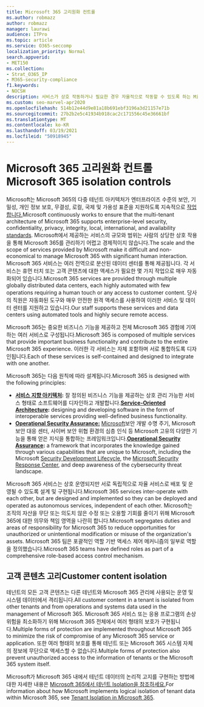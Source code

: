 ```yaml
---
title: Microsoft 365 고리원화 컨트롤
ms.author: robmazz
author: robmazz
manager: laurawi
audience: ITPro
ms.topic: article
ms.service: O365-seccomp
localization_priority: Normal
search.appverid:
- MET150
ms.collection:
- Strat_O365_IP
- M365-security-compliance
f1.keywords:
- NOCSH
description: 서비스가 상호 작동하거나 필요한 경우 자율적으로 작동할 수 있도록 하는 Microsoft 365 내에서의 고리 제어가 작동하는 방법을 알아보습니다.
ms.custom: seo-marvel-apr2020
ms.openlocfilehash: 514b12e44d9e81a18b691ebf3196a3d21157e71b
ms.sourcegitcommit: 27b2b2e5c41934b918cac2c171556c45e36661bf
ms.translationtype: MT
ms.contentlocale: ko-KR
ms.lasthandoff: 03/19/2021
ms.locfileid: "50918945"
---
```

# <a name="microsoft-365-isolation-controls"></a><span data-ttu-id="86307-103">Microsoft 365 고리원화 컨트롤</span><span class="sxs-lookup"><span data-stu-id="86307-103">Microsoft 365 isolation controls</span></span> 

<span data-ttu-id="86307-104">Microsoft는 Microsoft 365의 다중 테넌트 아키텍처가 엔터프라이즈 수준의 보안, 기밀성, 개인 정보 보호, 무결성, 로컬, 국제 및 가용성 표준을 지원하도록 지속적으로 [작업합니다.](https://www.microsoft.com/TrustCenter/Compliance?service=Office#Icons)</span><span class="sxs-lookup"><span data-stu-id="86307-104">Microsoft continuously works to ensure that the multi-tenant architecture of Microsoft 365 supports enterprise-level security, confidentiality, privacy, integrity, local, international, and availability [standards](https://www.microsoft.com/TrustCenter/Compliance?service=Office#Icons).</span></span> <span data-ttu-id="86307-105">Microsoft에서 제공하는 서비스의 규모와 범위는 사람의 상당한 상호 작용을 통해 Microsoft 365를 관리하기 어렵고 경제적이지 않습니다.</span><span class="sxs-lookup"><span data-stu-id="86307-105">The scale and the scope of services provided by Microsoft make it difficult and non-economical to manage Microsoft 365 with significant human interaction.</span></span> <span data-ttu-id="86307-106">Microsoft 365 서비스는 여러 전역으로 분산된 데이터 센터를 통해 제공됩니다. 각 서비스는 휴먼 터치 또는 고객 콘텐츠에 대한 액세스가 필요한 몇 가지 작업으로 매우 자동화되어 있습니다.</span><span class="sxs-lookup"><span data-stu-id="86307-106">Microsoft 365 services are provided through multiple globally distributed data centers, each highly automated with few operations requiring a human touch or any access to customer content.</span></span> <span data-ttu-id="86307-107">당사의 직원은 자동화된 도구와 매우 안전한 원격 액세스를 사용하여 이러한 서비스 및 데이터 센터를 지원하고 있습니다.</span><span class="sxs-lookup"><span data-stu-id="86307-107">Our staff supports these services and data centers using automated tools and highly secure remote access.</span></span> 

<span data-ttu-id="86307-108">Microsoft 365는 중요한 비즈니스 기능을 제공하고 전체 Microsoft 365 경험에 기여하는 여러 서비스로 구성됩니다.</span><span class="sxs-lookup"><span data-stu-id="86307-108">Microsoft 365 is composed of multiple services that provide important business functionality and contribute to the entire Microsoft 365 experience.</span></span> <span data-ttu-id="86307-109">이러한 각 서비스는 자체 포함하며 서로 통합하도록 디자인됩니다.</span><span class="sxs-lookup"><span data-stu-id="86307-109">Each of these services is self-contained and designed to integrate with one another.</span></span>

<span data-ttu-id="86307-110">Microsoft 365는 다음 원칙에 따라 설계됩니다.</span><span class="sxs-lookup"><span data-stu-id="86307-110">Microsoft 365 is designed with the following principles:</span></span>

 - <span data-ttu-id="86307-111">**[서비스 지향 아키텍처](/previous-versions/aa480021(v=msdn.10)):** 잘 정의된 비즈니스 기능을 제공하는 상호 관리 가능한 서비스 형태로 소프트웨어를 디자인하고 개발합니다.</span><span class="sxs-lookup"><span data-stu-id="86307-111">**[Service-Oriented Architecture](/previous-versions/aa480021(v=msdn.10)):** designing and developing software in the form of interoperable services providing well-defined business functionality.</span></span>
 - <span data-ttu-id="86307-112">**[Operational Security Assurance:](https://www.microsoft.com/download/details.aspx?id=40872)** [Microsoft](https://www.microsoft.com/sdl/default.aspx)보안 개발 수명 주기, Microsoft 보안 대응 센터, 사이버 보안 위협 [](https://technet.microsoft.com/library/dn440717.aspx)환경의 심층 인식 등 Microsoft 고유의 다양한 기능을 통해 얻은 지식을 통합하는 프레임워크입니다.</span><span class="sxs-lookup"><span data-stu-id="86307-112">**[Operational Security Assurance](https://www.microsoft.com/download/details.aspx?id=40872):** a framework that incorporates the knowledge gained through various capabilities that are unique to Microsoft, including the Microsoft [Security Development Lifecycle](https://www.microsoft.com/sdl/default.aspx), the [Microsoft Security Response Center](https://technet.microsoft.com/library/dn440717.aspx), and deep awareness of the cybersecurity threat landscape.</span></span>

<span data-ttu-id="86307-113">Microsoft 365 서비스는 상호 운영되지만 서로 독립적으로 자율 서비스로 배포 및 운영될 수 있도록 설계 및 구현됩니다.</span><span class="sxs-lookup"><span data-stu-id="86307-113">Microsoft 365 services inter-operate with each other, but are designed and implemented so they can be deployed and operated as autonomous services, independent of each other.</span></span> <span data-ttu-id="86307-114">Microsoft는 조직의 자산을 무단 또는 의도치 않은 수정 또는 오용할 기회를 줄이기 위해 Microsoft 365에 대한 의무와 책임 영역을 나란히 합니다.</span><span class="sxs-lookup"><span data-stu-id="86307-114">Microsoft segregates duties and areas of responsibility for Microsoft 365 to reduce opportunities for unauthorized or unintentional modification or misuse of the organization's assets.</span></span> <span data-ttu-id="86307-115">Microsoft 365 팀은 포괄적인 역할 기반 액세스 제어 메커니즘의 일부로 역할을 정의했습니다.</span><span class="sxs-lookup"><span data-stu-id="86307-115">Microsoft 365 teams have defined roles as part of a comprehensive role-based access control mechanism.</span></span>

## <a name="customer-content-isolation"></a><span data-ttu-id="86307-116">고객 콘텐츠 고리</span><span class="sxs-lookup"><span data-stu-id="86307-116">Customer content isolation</span></span>

<span data-ttu-id="86307-117">테넌트의 모든 고객 콘텐츠는 다른 테넌트와 Microsoft 365 관리에 사용되는 운영 및 시스템 데이터에서 격리됩니다.</span><span class="sxs-lookup"><span data-stu-id="86307-117">All customer content in a tenant is isolated from other tenants and from operations and systems data used in the management of Microsoft 365.</span></span> <span data-ttu-id="86307-118">Microsoft 365 서비스 또는 응용 프로그램의 손상 위험을 최소화하기 위해 Microsoft 365 전체에서 여러 형태의 보호가 구현됩니다.</span><span class="sxs-lookup"><span data-stu-id="86307-118">Multiple forms of protection are implemented throughout Microsoft 365 to minimize the risk of compromise of any Microsoft 365 service or application.</span></span> <span data-ttu-id="86307-119">또한 여러 형태의 보호를 통해 테넌트 또는 Microsoft 365 시스템 자체의 정보에 무단으로 액세스할 수 없습니다.</span><span class="sxs-lookup"><span data-stu-id="86307-119">Multiple forms of protection also prevent unauthorized access to the information of tenants or the Microsoft 365 system itself.</span></span>

<span data-ttu-id="86307-120">Microsoft가 Microsoft 365 내에서 테넌트 데이터의 논리적 고지를 구현하는 방법에 대한 자세한 내용은 [Microsoft 365에서 테넌트 Isolation을 참조하세요.](microsoft-365-tenant-isolation-overview.md)</span><span class="sxs-lookup"><span data-stu-id="86307-120">For information about how Microsoft implements logical isolation of tenant data within Microsoft 365, see [Tenant Isolation in Microsoft 365](microsoft-365-tenant-isolation-overview.md).</span></span>
